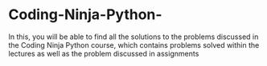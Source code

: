 # Coding-Ninja-Python-
In this, you will be able to find all the solutions to the problems discussed in the Coding Ninja Python course, which contains problems solved within the lectures as well as the problem discussed in assignments
